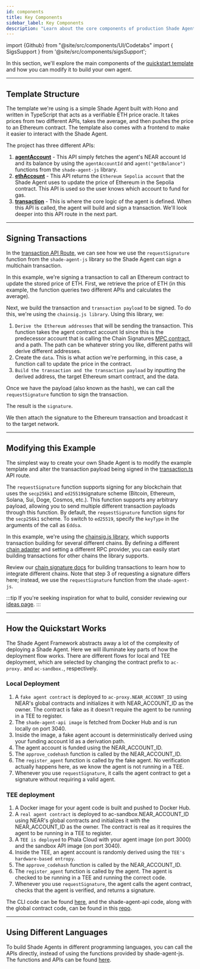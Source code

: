```yaml
---
id: components
title: Key Components
sidebar_label: Key Components
description: "Learn about the core components of production Shade Agents, including security considerations, worker agents, agent contracts, and deployment patterns."
---
```


import {Github} from "@site/src/components/UI/Codetabs"
import { SigsSupport } from '@site/src/components/sigsSupport';

In this section, we'll explore the main components of the [quickstart template](https://github.com/NearDeFi/shade-agent-template) and how you can modify it to build your own agent.

---

## Template Structure

The template we're using is a simple Shade Agent built with Hono and written in TypeScript that acts as a verifiable ETH price oracle. It takes prices from two different APIs, takes the average, and then pushes the price to an Ethereum contract. The template also comes with a frontend to make it easier to interact with the Shade Agent.

The project has three different APIs:
1) [**agentAccount**](https://github.com/NearDeFi/shade-agent-template/blob/main/src/routes/agentAccount.ts) - This API simply fetches the agent's NEAR account Id and its balance by using the `agentAccountId` and `agent("getBalance")` functions from the `shade-agent-js` library.
2) [**ethAccount**](https://github.com/NearDeFi/shade-agent-template/blob/main/src/routes/ethAccount.ts) - This API returns the `Ethereum Sepolia account` that the Shade Agent uses to update the price of Ethereum in the Sepolia contract. This API is used so the user knows which account to fund for gas.
3) [**transaction**](https://github.com/NearDeFi/shade-agent-template/blob/main/src/routes/transaction.ts) - This is where the core logic of the agent is defined. When this API is called, the agent will build and sign a transaction. We'll look deeper into this API route in the next part.

---

## Signing Transactions

In the [transaction API Route](https://github.com/NearDeFi/shade-agent-template/blob/main/src/routes/ethAccount.ts), we can see how we use the `requestSignature` function from the `shade-agent-js` library so the Shade Agent can sign a multichain transaction.

In this example, we're signing a transaction to call an Ethereum contract to update the stored price of ETH. First, we retrieve the price of ETH (in this example, the function queries two different APIs and calculates the average).

<Github fname="transaction.ts" language="javascript"
    url="https://github.com/NearDeFi/shade-agent-template/blob/main/src/routes/transaction.ts#L25"
    start="25" end="25" />

Next, we build the transaction and `transaction payload` to be signed. To do this, we're using the `chainsig.js library`. 
Using this library, we:
1. `Derive the Ethereum addresses` that will be sending the transaction. This function takes the agent contract account Id since this is the predecessor account that is calling the Chain Signatures [MPC contract](https://github.com/Near-One/mpc/tree/main/libs/chain-signatures/contract), and a path. The path can be whatever string you like, different paths will derive different addresses.
2. Create the `data`. This is what action we're performing, in this case, a function call to update the price in the contract.
3. `Build the transaction and the transaction payload` by inputting the derived address, the target Ethereum smart contract, and the data.

<Github fname="transaction.ts" language="javascript"
    url="https://github.com/NearDeFi/shade-agent-template/blob/main/src/routes/transaction.ts#L64-L80"
    start="64" end="80" />

Once we have the payload (also known as the hash), we can call the `requestSignature` function to sign the transaction.

<Github fname="transaction.ts" language="javascript"
    url="https://github.com/NearDeFi/shade-agent-template/blob/main/src/routes/transaction.ts#L37-L40"
    start="37" end="40" />

The result is the `signature`.

We then attach the signature to the Ethereum transaction and broadcast it to the target network.

<Github fname="transaction.ts" language="javascript"
    url="https://github.com/NearDeFi/shade-agent-template/blob/main/src/routes/transaction.ts#L44-L50"
    start="44" end="50" />

---

## Modifying this Example

The simplest way to create your own Shade Agent is to modify the example template and alter the transaction payload being signed in the [transaction.ts](https://github.com/NearDeFi/shade-agent-template/blob/main/src/routes/transaction.ts) API route. 

The `requestSignature` function supports signing for any blockchain that uses the `secp256k1` and `ed25519`signature scheme (Bitcoin, Ethereum, Solana, Sui, Doge, Cosmos, etc.). This function supports any arbitrary payload, allowing you to send multiple different transaction payloads through this function. By default, the `requestSignature` function signs for the `secp256k1` scheme. To switch to `ed25519`, specify the `keyType` in the arguments of the call as `Eddsa`.

In this example, we're using the [chainsig.js library](https://neardefi.github.io/chainsig.js/), which supports transaction building for several different chains. By defining a different [chain adapter](https://github.com/NearDeFi/shade-agent-template/blob/main/src/utils/ethereum.ts#L42-L51) and setting a different RPC provider, you can easily start building transactions for other chains the library supports.

Review our [chain signature docs](../../../chain-abstraction/chain-signatures/implementation.md) for building transactions to learn how to integrate different chains. Note that step 3 of requesting a signature differs here; instead, we use the `requestSignature` function from the `shade-agent-js`.

:::tip
If you're seeking inspiration for what to build, consider reviewing our [ideas page](../examples.md).
:::

---

## How the Quickstart Works

The Shade Agent Framework abstracts away a lot of the complexity of deploying a Shade Agent. Here we will illuminate key parts of how the deployment flow works. There are different flows for local and TEE deployment, which are selected by changing the contract prefix to `ac-proxy.` and `ac-sandbox.`, respectively.

### Local Deployment 
1) A `fake agent contract` is deployed to `ac-proxy.NEAR_ACCOUNT_ID` using NEAR's global contracts and initializes it with NEAR_ACCOUNT_ID as the owner. The contract is fake as it doesn't require the agent to be running in a TEE to register.
2) The `shade-agent-api image` is fetched from Docker Hub and is run locally on port 3040.
3) Inside the image, a fake agent account is deterministically derived using your funding account Id as a derivation path.
4) The agent account is funded using the NEAR_ACCOUNT_ID.
5) The `approve_codehash` function is called by the NEAR_ACCOUNT_ID.
6) The `register_agent` function is called by the fake agent. No verification actually happens here, as we know the agent is not running in a TEE. 
7) Whenever you use `requestSignature`, it calls the agent contract to get a signature without requiring a valid agent.

### TEE deployment 
1) A Docker image for your agent code is built and pushed to Docker Hub.
2) A `real agent contract` is deployed to ac-sandbox.NEAR_ACCOUNT_ID using NEAR's global contracts and initializes it with the NEAR_ACCOUNT_ID as the owner. The contract is real as it requires the agent to be running in a TEE to register.
3) A `TEE is deployed` to Phala Cloud with your agent image (on port 3000) and the sandbox API image (on port 3040).
4) Inside the TEE, an agent account is randomly derived using the `TEE's hardware-based entropy`.
5) The `approve_codehash` function is called by the NEAR_ACCOUNT_ID.
6) The `register_agent` function is called by the agent. The agent is checked to be running in a TEE and running the correct code.
7) Whenever you use `requestSignature`, the agent calls the agent contract, checks that the agent is verified, and returns a signature.

The CLI code can be found [here](https://github.com/NearDeFi/shade-agent-cli/blob/main), and the shade-agent-api code, along with the global contract code, can be found in this [repo](https://github.com/NearDeFi/shade-agent-js).

---

## Using Different Languages 

To build Shade Agents in different programming languages, you can call the APIs directly, instead of using the functions provided by shade-agent-js. The functions and APIs can be found [here](https://github.com/NearDeFi/shade-agent-js/blob/main/src/api.ts).

<SigsSupport />